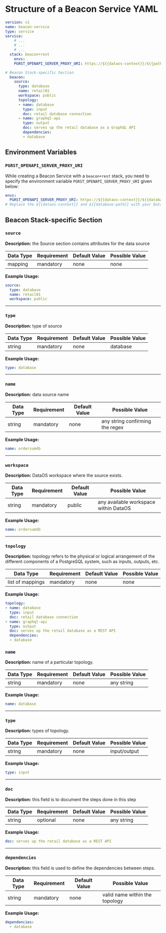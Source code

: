 # Structure of a Beacon Service YAML

```yaml
version: v1 
name: beacon-service 
type: service 
service:
	# ...
	# ...
	# ... 
  stack: beacon+rest 
	envs:
    PGRST_OPENAPI_SERVER_PROXY_URI: https://${{dataos-context}}/${{path}}

# Beacon Stack-specific Section
  beacon:
    source: 
      type: database 
      name: retail01 
      workspace: public 
	  topology: 
	  - name: database 
	    type: input
	    doc: retail database connection
	  - name: graphql-api
	    type: output
	    doc: serves up the retail database as a GraphQL API
	    dependencies:
	    - database
```

## Environment Variables

### **`PGRST_OPENAPI_SERVER_PROXY_URI`**

While creating a Beacon Service with a `beacon+rest` stack, you need to specify the environment variable `PGRST_OPENAPI_SERVER_PROXY_URI` given below:

```yaml
envs:
  PGRST_OPENAPI_SERVER_PROXY_URI: https://${{dataos-context}}/${{database-path}}
# Replace the ${{dataos-context}} and ${{database-path}} with your DataOS Full Context Name and Postgres Datbase path respectively
```

## **Beacon Stack-specific Section**

### **`source`**

<b>Description:</b> the Source section contains attributes for the data source <br>

| **Data Type**    | **Requirement** | **Default Value** | **Possible Value** |
|------------------|-----------------|-------------------|-------------------|
| mapping          | mandatory       | none              | none              |

<b>Example Usage:</b>

```yaml
source:
  type: database
  name: retail01 
  workspace: public
```

---

### **`type`**

<b>Description:</b> type of source <br>

| **Data Type**    | **Requirement** | **Default Value** | **Possible Value** |
|------------------|-----------------|-------------------|-------------------|
| string          | mandatory       | none              | database           |

<b>Example Usage:</b>

```yaml
type: database
```

---

### **`name`**

<b>Description:</b> data source name <br>

| **Data Type**    | **Requirement** | **Default Value** | **Possible Value** |
|------------------|-----------------|-------------------|-------------------|
| string          | mandatory       | none              | any string confirming the regex         |

<b>Example Usage:</b>

```yaml
name: ordersumdb
```

---

### **`workspace`**

<b>Description:</b> DataOS workspace where the source exists. <br>

| **Data Type**    | **Requirement** | **Default Value** | **Possible Value** |
|------------------|-----------------|-------------------|-------------------|
| string          | mandatory       | public              | any available workspace within DataOS         |

<b>Example Usage:</b>

```yaml
name: ordersumdb
```

---

### **`topology`**

<b>Description:</b> topology refers to the physical or logical arrangement of the different components of a PostgreSQL system, such as inputs, outputs, etc. <br>

| **Data Type**    | **Requirement** | **Default Value** | **Possible Value** |
|------------------|-----------------|-------------------|-------------------|
| list of mappings          | mandatory       | none              | none         |

<b>Example Usage:</b>

```yaml
topology:
- name: database 
  type: input 
  doc: retail database connection 
- name: graphql-api 
  type: output 
  doc: serves up the retail database as a REST API 
  dependencies: 
  - database
```

### **`name`**

<b>Description:</b> name of a particular topology. <br>

| **Data Type**    | **Requirement** | **Default Value** | **Possible Value** |
|------------------|-----------------|-------------------|-------------------|
| string          | mandatory       | none              | any string         |

<b>Example Usage:</b>

```yaml
name: database
```

---

### **`type`**

<b>Description:</b> types of topology. <br>

| **Data Type**    | **Requirement** | **Default Value** | **Possible Value** |
|------------------|-----------------|-------------------|-------------------|
| string          | mandatory       | none              | input/output         |

<b>Example Usage:</b>

```yaml
type: input
```

---

### **`doc`**

<b>Description:</b> this field is to document the steps done in this step <br>

| **Data Type**    | **Requirement** | **Default Value** | **Possible Value** |
|------------------|-----------------|-------------------|-------------------|
| string          | optional       | none              | any string         |

<b>Example Usage:</b>

```yaml
doc: serves up the retail database as a REST API 
```

---

### **`dependencies`**

<b>Description:</b> this field is used to define the dependencies between steps. <br>

| **Data Type**    | **Requirement** | **Default Value** | **Possible Value** |
|------------------|-----------------|-------------------|-------------------|
| string          | mandatory       | none              | valid name within the topology         |

<b>Example Usage:</b>

```yaml
dependencies: 
  - database
```